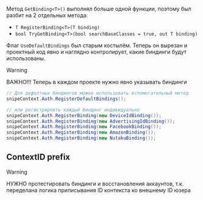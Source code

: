 Метод `GetBinding<T>()` выполнял больше одной функции, поэтому был разбит на 2 отдельных метода:
- `T RegisterBinding<T>(T binding)`
- `bool TryGetBinding<T>(bool searchBaseClasses = true, out T binding)`

Флаг `UseDefaultBindings` был старым костылём. Теперь он вырезан и проектный код явно и наглядно контролирует, какие биндинги будут использованы.
>[!warning] 
> ВАЖНО!!!
> Теперь в каждом проекте нужно явно указывать биндинги
>

```cs
// Для дефолтных биндингов можно использовать вспомогательный метод
snipeContext.Auth.RegisterDefaultBindings();

// или регистрировть каждый биндинг индивидуально
snipeContext.Auth.RegisterBinding(new DeviceIdBinding());  
snipeContext.Auth.RegisterBinding(new AdvertisingIdBinding());  
snipeContext.Auth.RegisterBinding(new FacebookBinding());  
snipeContext.Auth.RegisterBinding(new AmazonBinding());  
snipeContext.Auth.RegisterBinding(new NutakuBinding());
```

## ContextID prefix
>[!warning]
>НУЖНО протестировать биндинги и восстановления аккаунтов, т.к. переделана логика приписывания ID контекста ко внешнему ID юзера



